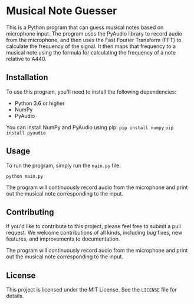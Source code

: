 # Musical Note Guesser

This is a Python program that can guess musical notes based on microphone input. The program uses the PyAudio library to record audio from the microphone, and then uses the Fast Fourier Transform (FFT) to calculate the frequency of the signal. It then maps that frequency to a musical note using the formula for calculating the frequency of a note relative to A440.

## Installation

To use this program, you'll need to install the following dependencies:

- Python 3.6 or higher
- NumPy
- PyAudio

You can install NumPy and PyAudio using pip:
`pip install numpy`
`pip install pyaudio`

## Usage

To run the program, simply run the `main.py` file:

`python main.py`

The program will continuously record audio from the microphone and print out the musical note corresponding to the input.

## Contributing

If you'd like to contribute to this project, please feel free to submit a pull request. We welcome contributions of all kinds, including bug fixes, new features, and improvements to documentation.


The program will continuously record audio from the microphone and print out the musical note corresponding to the input.

## License

This project is licensed under the MIT License. See the `LICENSE` file for details.
